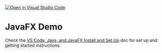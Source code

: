 [![Open in Visual Studio Code](https://classroom.github.com/assets/open-in-vscode-c66648af7eb3fe8bc4f294546bfd86ef473780cde1dea487d3c4ff354943c9ae.svg)](https://classroom.github.com/online_ide?assignment_repo_id=9414016&assignment_repo_type=AssignmentRepo)
# JavaFX Demo

Check the [VS Code, Java, and JavaFX Install and Set Up](https://docs.google.com/document/d/1s5oTmY8A8TDZu303p_DaH6CEAcC9xL8-aNX-pAxCcps/edit?usp=sharing) doc for set up and getting started instructions.
